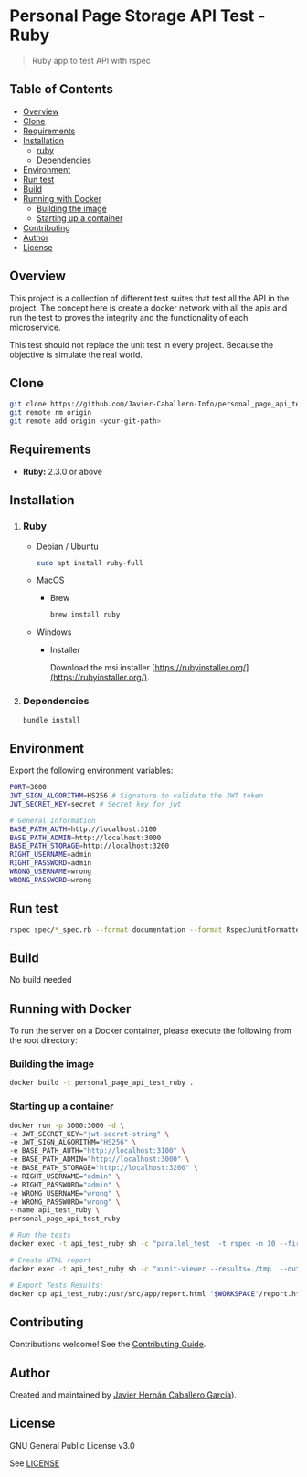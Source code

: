 # Personal Page Storage API Test - Ruby

> Ruby app to test API with rspec

## Table of Contents

-   [Overview](https://github.com/Javier-Caballero-Info/personal_page_api_test_ruby/tree/master/README.md#overview)
-   [Clone](https://github.com/Javier-Caballero-Info/personal_page_api_test_ruby/tree/master/README.md#clone)
- [Requirements](https://github.com/Javier-Caballero-Info/personal_page_api_test_ruby/tree/master#requirements)
- [Installation](https://github.com/Javier-Caballero-Info/personal_page_api_test_ruby/tree/master#installation)
	- [ruby](https://github.com/Javier-Caballero-Info/personal_page_api_test_ruby/tree/master#ruby)
	- [Dependencies](https://github.com/Javier-Caballero-Info/personal_page_api_test_ruby/tree/master#dependencies)
- [Environment](https://github.com/Javier-Caballero-Info/personal_page_api_test_ruby/tree/master#environment)
- [Run test](https://github.com/Javier-Caballero-Info/personal_page_api_test_ruby/tree/master#run-test)
- [Build](https://github.com/Javier-Caballero-Info/personal_page_api_test_ruby/tree/master#build)
- [Running with Docker](https://github.com/Javier-Caballero-Info/personal_page_api_test_ruby/tree/master#running-with-docker)
	- [Building the image](https://github.com/Javier-Caballero-Info/personal_page_api_test_ruby/tree/master#building-the-image)
	- [Starting up a container](https://github.com/Javier-Caballero-Info/personal_page_api_test_ruby/tree/master#starting-up-a-container)
- [Contributing](https://github.com/Javier-Caballero-Info/personal_page_api_test_ruby/tree/master#contributing)
- [Author](https://github.com/Javier-Caballero-Info/personal_page_api_test_ruby/tree/master#author)
- [License](https://github.com/Javier-Caballero-Info/personal_page_api_test_ruby/tree/master#license)

## Overview

This project is a collection of different test suites that test all the API in the project. The concept here is create a
docker network with all the apis and run the test to proves the integrity and the functionality of each microservice.

This test should not replace the unit test in every project. Because the objective is simulate the real world.

## Clone

```bash
git clone https://github.com/Javier-Caballero-Info/personal_page_api_test_ruby.git
git remote rm origin
git remote add origin <your-git-path>
```

## Requirements

* **Ruby:** 2.3.0 or above

## Installation

1. ### Ruby

    - Debian / Ubuntu

        ```Bash
        sudo apt install ruby-full
        ```
        
    - MacOS
    
        - Brew
            ```bash
            brew install ruby
            ```

    - Windows

        - Installer

            Download the msi installer [https://rubyinstaller.org/](https://rubyinstaller.org/).


2. ### Dependencies

    ```Bash
    bundle install
    ```

## Environment

Export the following environment variables:

```bash
PORT=3000
JWT_SIGN_ALGORITHM=HS256 # Signature to validate the JWT token
JWT_SECRET_KEY=secret # Secret key for jwt

# General Information
BASE_PATH_AUTH=http://localhost:3100
BASE_PATH_ADMIN=http://localhost:3000
BASE_PATH_STORAGE=http://localhost:3200
RIGHT_USERNAME=admin
RIGHT_PASSWORD=admin
WRONG_USERNAME=wrong
WRONG_PASSWORD=wrong
```

## Run test

```Bash
rspec spec/*_spec.rb --format documentation --format RspecJunitFormatter --out report.xml
```

## Build

No build needed


## Running with Docker

To run the server on a Docker container, please execute the following from the root directory:

### Building the image
```bash
docker build -t personal_page_api_test_ruby .
```
 
### Starting up a container

```bash
docker run -p 3000:3000 -d \
-e JWT_SECRET_KEY="jwt-secret-string" \
-e JWT_SIGN_ALGORITHM="HS256" \
-e BASE_PATH_AUTH="http://localhost:3100" \
-e BASE_PATH_ADMIN="http://localhost:3000" \
-e BASE_PATH_STORAGE="http://localhost:3200" \
-e RIGHT_USERNAME="admin" \
-e RIGHT_PASSWORD="admin" \
-e WRONG_USERNAME="wrong" \
-e WRONG_PASSWORD="wrong" \
--name api_test_ruby \
personal_page_api_test_ruby
```

```bash
# Run the tests
docker exec -t api_test_ruby sh -c "parallel_test  -t rspec -n 10 --first-is-1  spec/*_spec.rb"
```

```bash
# Create HTML report
docker exec -t api_test_ruby sh -c "xunit-viewer --results=./tmp  --output=report.html --title='API Test Results - Ruby'"
```

```bash
# Export Tests Results: 
docker cp api_test_ruby:/usr/src/app/report.html "$WORKSPACE"/report.html
```

## Contributing

Contributions welcome! See the  [Contributing Guide](https://github.com/Javier-Caballero-Info/personal_page_api_test_ruby/blob/master/CONTRIBUTING.md).

## Author

Created and maintained by [Javier Hernán Caballero García](https://javiercaballero.info)).

## License

GNU General Public License v3.0

See  [LICENSE](https://github.com/Javier-Caballero-Info/personal_page_api_test_ruby/blob/master/LICENSE)
